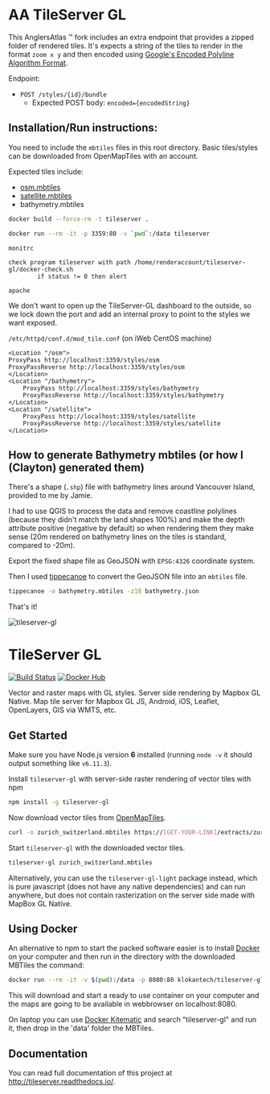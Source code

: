 # AA TileServer GL

This AnglersAtlas :tm: fork includes an extra endpoint that provides a zipped folder of rendered tiles.
It's expects a string of the tiles to render in the format `zoom x y` and then encoded using [Google's Encoded Polyline Algorithm Format](https://developers.google.com/maps/documentation/utilities/polylinealgorithm).

Endpoint:
- `POST /styles/{id}/bundle`
  - Expected POST body: `encoded={encodedString}`

## Installation/Run instructions:

You need to include the `mbtiles` files in this root directory. Basic tiles/styles can be downloaded from OpenMapTiles with an account.

Expected tiles include:
- [osm.mbtiles](https://openmaptiles.com/downloads/tileset/osm/)
- [satellite.mbtiles](https://openmaptiles.com/downloads/tileset/satellite/)
- bathymetry.mbtiles

```bash
docker build --force-rm -t tileserver .
```
```bash
docker run --rm -it -p 3359:80 -v `pwd`:/data tileserver
```

`monitrc`
```
check program tileserver with path /home/renderaccount/tileserver-gl/docker-check.sh
        if status != 0 then alert
```

`apache`

We don't want to open up the TileServer-GL dashboard to the outside, so we lock down the port and add an internal proxy to point to the styles we want exposed.

`/etc/httpd/conf.d/mod_tile.conf` (on iWeb CentOS machine)
```
<Location "/osm">                                                                                                                                                ProxyPass http://localhost:3359/styles/osm                                                                                                                   ProxyPassReverse http://localhost:3359/styles/osm
</Location>
<Location "/bathymetry">
    ProxyPass http://localhost:3359/styles/bathymetry
    ProxyPassReverse http://localhost:3359/styles/bathymetry
</Location>
<Location "/satellite">
    ProxyPass http://localhost:3359/styles/satellite
    ProxyPassReverse http://localhost:3359/styles/satellite
</Location>
```

## How to generate Bathymetry mbtiles (or how I (Clayton) generated them)

There's a shape (`.shp`) file with bathymetry lines around Vancouver Island, provided to me by Jamie.

I had to use QGIS to process the data and remove coastline polylines (because they didn't match the land shapes 100%) and make the depth attribute positive (negative by default) so when rendering them they make sense (20m rendered on bathymetry lines on the tiles is standard, compared to -20m). 

Export the fixed shape file as GeoJSON with `EPSG:4326` coordinate system.

Then I used [tippecanoe](https://github.com/mapbox/tippecanoe) to convert the GeoJSON file into an `mbtiles` file.

```bash
tippecanoe -o bathymetry.mbtiles -z18 bathymetry.json
```

That's it!



![tileserver-gl](https://cloud.githubusercontent.com/assets/59284/18173467/fa3aa2ca-7069-11e6-86b1-0f1266befeb6.jpeg)

# TileServer GL
[![Build Status](https://travis-ci.org/klokantech/tileserver-gl.svg?branch=master)](https://travis-ci.org/klokantech/tileserver-gl)
[![Docker Hub](https://img.shields.io/badge/docker-hub-blue.svg)](https://hub.docker.com/r/klokantech/tileserver-gl/)

Vector and raster maps with GL styles. Server side rendering by Mapbox GL Native. Map tile server for Mapbox GL JS, Android, iOS, Leaflet, OpenLayers, GIS via WMTS, etc.

## Get Started

Make sure you have Node.js version **6** installed (running `node -v` it should output something like `v6.11.3`).

Install `tileserver-gl` with server-side raster rendering of vector tiles with npm

```bash
npm install -g tileserver-gl
```

Now download vector tiles from [OpenMapTiles](https://openmaptiles.org/downloads/).

```bash
curl -o zurich_switzerland.mbtiles https://[GET-YOUR-LINK]/extracts/zurich_switzerland.mbtiles
```

Start `tileserver-gl` with the downloaded vector tiles.

```bash
tileserver-gl zurich_switzerland.mbtiles
```

Alternatively, you can use the `tileserver-gl-light` package instead, which is pure javascript (does not have any native dependencies) and can run anywhere, but does not contain rasterization on the server side made with MapBox GL Native.

## Using Docker

An alternative to npm to start the packed software easier is to install [Docker](http://www.docker.com/) on your computer and then run in the directory with the downloaded MBTiles the command:

```bash
docker run --rm -it -v $(pwd):/data -p 8080:80 klokantech/tileserver-gl
```

This will download and start a ready to use container on your computer and the maps are going to be available in webbrowser on localhost:8080.

On laptop you can use [Docker Kitematic](https://kitematic.com/) and search "tileserver-gl" and run it, then drop in the 'data' folder the MBTiles.

## Documentation

You can read full documentation of this project at http://tileserver.readthedocs.io/.
